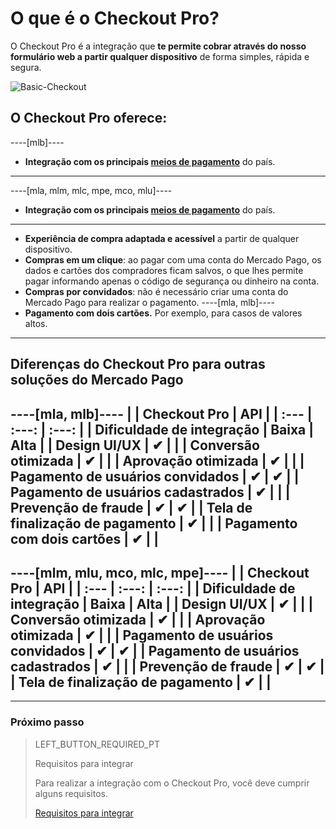 # O que é o Checkout Pro?

O Checkout Pro é a integração que **te permite cobrar através do nosso formulário web a partir qualquer dispositivo** de forma simples, rápida e segura.

![Basic-Checkout](/images/web-payment-checkout/cho-introduction-br.png)


## O Checkout Pro oferece:

----[mlb]----
* **Integração com os principais [meios de pagamento](https://www.mercadopago.com.br/ajuda/meios-de-pagamento-parcelamento_265)** do país.
------------
----[mla, mlm, mlc, mpe, mco, mlu]----
* **Integração com os principais [meios de pagamento](https://www.mercadopago[FAKER][URL][DOMAIN]/ayuda/medios-de-pago-cuotas-promociones_264)** do país.
------------
* **Experiência de compra adaptada e acessível** a partir de qualquer dispositivo.
* **Compras em um clique**: ao pagar com uma conta do Mercado Pago, os dados e cartões dos compradores ficam salvos, o que lhes permite pagar informando apenas o código de segurança ou dinheiro na conta.
* **Compras por convidados**: não é necessário criar uma conta do Mercado Pago para realizar o pagamento.
----[mla, mlb]----
* **Pagamento com dois cartões.** Por exemplo, para casos de valores altos.	 
------------

## Diferenças do Checkout Pro para outras soluções do Mercado Pago

----[mla, mlb]----
|                                       | Checkout Pro | API |
| :--- | :---: | :---: |
| Dificuldade de integração             | Baixa | Alta |
| Design UI/UX                          | ✔ |   |
| Conversão otimizada                   | ✔ |   |
| Aprovação otimizada                   | ✔ |   |
| Pagamento de usuários convidados      | ✔ | ✔ |
| Pagamento de usuários cadastrados     | ✔ |   |
| Prevenção de fraude                   | ✔ | ✔ |
| Tela de finalização de pagamento      | ✔ |   |
| Pagamento com dois cartões            | ✔ |   |
------------
----[mlm, mlu, mco, mlc, mpe]----
|                                       | Checkout Pro | API |
| :--- | :---: | :---: |
| Dificuldade de integração             | Baixa | Alta |
| Design UI/UX                          | ✔ |   |
| Conversão otimizada                   | ✔ |   |
| Aprovação otimizada                   | ✔ |   |
| Pagamento de usuários convidados      | ✔ | ✔ |
| Pagamento de usuários cadastrados     | ✔ |   |
| Prevenção de fraude                   | ✔ | ✔ |
| Tela de finalização de pagamento      | ✔ |   |
------------

---

### Próximo passo

> LEFT_BUTTON_REQUIRED_PT
>
> Requisitos para integrar
>
> Para realizar a integração com o Checkout Pro, você deve cumprir alguns requisitos.
>
> [Requisitos para integrar](https://www.mercadopago[FAKER][URL][DOMAIN]/developers/pt/guides/online-payments/checkout-pro/previous-requirements)
